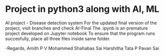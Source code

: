 # Project in python3 along with AI, ML
AI project - Disease detection system
For the updated final version of the project, visit branches and check AI-Final
The .ipynb is an premature project developed on Jupyter notebook
To ensure that the program runs succesfully, place all three files inside same folder.

-Regards,
    Amith P V
    Mohammed Shahabas
    Sai Harshitha Tata
    P Pavan Sai
